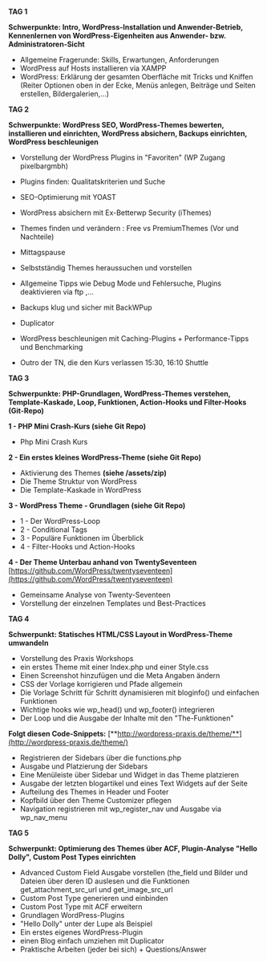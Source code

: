 
**TAG 1**

**Schwerpunkte: Intro, WordPress-Installation und Anwender-Betrieb, Kennenlernen von WordPress-Eigenheiten aus Anwender- bzw. Administratoren-Sicht**

- Allgemeine Fragerunde: Skills, Erwartungen, Anforderungen
- WordPress auf Hosts installieren via XAMPP
- WordPress: Erklärung der gesamten Oberfläche mit Tricks und Kniffen (Reiter Optionen oben in der Ecke, Menüs anlegen, Beiträge und Seiten erstellen, Bildergalerien,...)




**TAG 2**

**Schwerpunkte: WordPress SEO, WordPress-Themes bewerten, installieren und einrichten, WordPress absichern, Backups einrichten, WordPress beschleunigen**

- Vorstellung der WordPress Plugins in &quot;Favoriten&quot; (WP Zugang pixelbargmbh)
- Plugins finden: Qualitatskriterien und Suche
- SEO-Optimierung mit YOAST
- WordPress absichern mit Ex-Betterwp Security (iThemes)

- Themes finden und verändern : Free vs PremiumThemes (Vor und Nachteile)
- Mittagspause
- Selbstständig Themes heraussuchen und vorstellen
 
- Allgemeine Tipps wie Debug Mode und Fehlersuche, Plugins deaktivieren via ftp ,...
- Backups klug und sicher mit BackWPup
- Duplicator

- WordPress beschleunigen mit Caching-Plugins + Performance-Tipps und Benchmarking

- Outro der TN, die den Kurs verlassen 15:30, 16:10 Shuttle



**TAG 3**

**Schwerpunkte: PHP-Grundlagen, WordPress-Themes verstehen, Template-Kaskade, Loop, Funktionen, Action-Hooks und Filter-Hooks  (Git-Repo)**



**1 - PHP Mini Crash-Kurs (siehe Git Repo)**

- Php Mini Crash Kurs

**2 - Ein erstes kleines WordPress-Theme (siehe Git Repo)**

- Aktivierung des Themes **(siehe /assets/zip)**
- Die Theme Struktur von WordPress
- Die Template-Kaskade in WordPress

**3 - WordPress Theme - Grundlagen (siehe Git Repo)**

- 1 - Der WordPress-Loop
- 2 - Conditional Tags
- 3 - Populäre Funktionen im Überblick
- 4 - Filter-Hooks und Action-Hooks

**4 - Der Theme Unterbau anhand von TwentySeventeen**
 [https://github.com/WordPress/twentyseventeen](https://github.com/WordPress/twentyseventeen)

- Gemeinsame Analyse von Twenty-Seventeen
- Vorstellung der einzelnen Templates und Best-Practices



**TAG 4**

**Schwerpunkt: Statisches HTML/CSS Layout in WordPress-Theme umwandeln**

- Vorstellung des Praxis Workshops
- ein erstes Theme mit einer Index.php und einer Style.css
- Einen Screenshot hinzufügen und die Meta Angaben ändern
- CSS der Vorlage korrigieren und Pfade allgemein
- Die Vorlage Schritt für Schritt dynamisieren mit bloginfo() und einfachen Funktionen
- Wichtige hooks wie wp\_head() und wp\_footer() integrieren
- Der Loop und die Ausgabe der Inhalte mit den &quot;The-Funktionen&quot;

**Folgt diesen Code-Snippets:** [**http://wordpress-praxis.de/theme/**](http://wordpress-praxis.de/theme/)

- Registrieren der Sidebars über die functions.php
- Ausgabe und Platzierung der Sidebars
- Eine Menüleiste über Sidebar und Widget in das Theme platzieren
- Ausgabe der letzten blogartikel und eines Text Widgets auf der Seite
- Aufteilung des Themes in Header und Footer
- Kopfbild über den Theme Customizer pflegen
- Navigation registrieren mit wp\_register\_nav und Ausgabe via wp\_nav\_menu



**TAG 5**

**Schwerpunkt: Optimierung des Themes über ACF, Plugin-Analyse &quot;Hello Dolly&quot;, Custom Post Types einrichten**

- Advanced Custom Field Ausgabe vorstellen (the\_field und Bilder und Dateien über deren ID auslesen und die Funktionen get\_attachment\_src\_url und get\_image\_src\_url
- Custom Post Type generieren und einbinden
- Custom Post Type mit ACF erweitern
- Grundlagen WordPress-Plugins
- &quot;Hello Dolly&quot; unter der Lupe als Beispiel
- Ein erstes eigenes WordPress-Plugin
- einen Blog einfach umziehen mit Duplicator
- Praktische Arbeiten (jeder bei sich) + Questions/Answer
